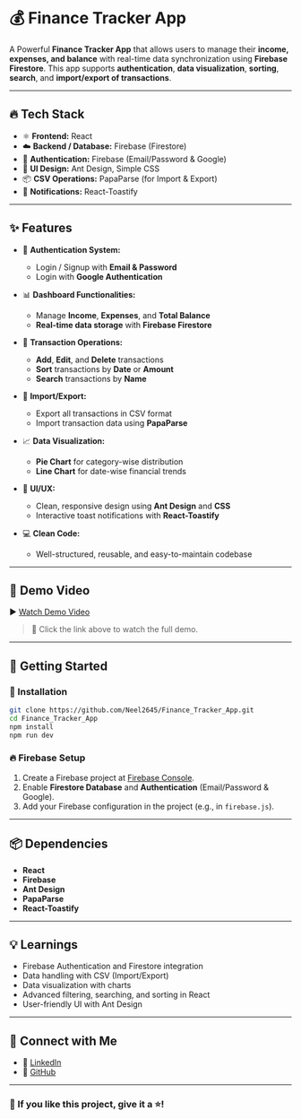 # 💰 Finance Tracker App

A Powerful **Finance Tracker App** that allows users to manage their **income, expenses, and balance** with real-time data synchronization using **Firebase Firestore**. This app supports **authentication**, **data visualization**, **sorting**, **search**, and **import/export of transactions**.

---

## 🔥 Tech Stack

* ⚛️ **Frontend:** React
* ☁️ **Backend / Database:** Firebase (Firestore)
* 🔐 **Authentication:** Firebase (Email/Password & Google)
* 🎨 **UI Design:** Ant Design, Simple CSS
* 📦 **CSV Operations:** PapaParse (for Import & Export)
* 🔔 **Notifications:** React-Toastify

---

## ✨ Features

* 🔑 **Authentication System:**

  * Login / Signup with **Email & Password**
  * Login with **Google Authentication**

* 📊 **Dashboard Functionalities:**

  * Manage **Income**, **Expenses**, and **Total Balance**
  * **Real-time data storage** with **Firebase Firestore**

* 📂 **Transaction Operations:**

  * **Add**, **Edit**, and **Delete** transactions
  * **Sort** transactions by **Date** or **Amount**
  * **Search** transactions by **Name**

* 🔄 **Import/Export:**

  * Export all transactions in CSV format
  * Import transaction data using **PapaParse**

* 📈 **Data Visualization:**

  * **Pie Chart** for category-wise distribution
  * **Line Chart** for date-wise financial trends

* 🎨 **UI/UX:**

  * Clean, responsive design using **Ant Design** and **CSS**
  * Interactive toast notifications with **React-Toastify**

* 💻 **Clean Code:**

  * Well-structured, reusable, and easy-to-maintain codebase

---

## 🎥 Demo Video

▶️ [Watch Demo Video](https://drive.google.com/file/d/VIDEO_ID/view)

> 🔗 Click the link above to watch the full demo.
---

## 🚀 Getting Started

### 🔧 Installation

```bash
git clone https://github.com/Neel2645/Finance_Tracker_App.git
cd Finance_Tracker_App
npm install
npm run dev
```

### 🔥 Firebase Setup

1. Create a Firebase project at [Firebase Console](https://console.firebase.google.com/).
2. Enable **Firestore Database** and **Authentication** (Email/Password & Google).
3. Add your Firebase configuration in the project (e.g., in `firebase.js`).

---

## 📦 Dependencies

* **React**
* **Firebase**
* **Ant Design**
* **PapaParse**
* **React-Toastify**

---

## 💡 Learnings

* Firebase Authentication and Firestore integration
* Data handling with CSV (Import/Export)
* Data visualization with charts
* Advanced filtering, searching, and sorting in React
* User-friendly UI with Ant Design

---

## 🔗 Connect with Me

* 💼 [LinkedIn](https://www.linkedin.com/in/neelsathvara/)
* 🐙 [GitHub](https://github.com/Neel2645)

---

### 🌟 If you like this project, give it a ⭐️!

